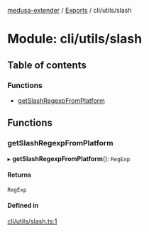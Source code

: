 [medusa-extender](../README.md) / [Exports](../modules.md) / cli/utils/slash

# Module: cli/utils/slash

## Table of contents

### Functions

- [getSlashRegexpFromPlatform](cli_utils_slash.md#getslashregexpfromplatform)

## Functions

### getSlashRegexpFromPlatform

▸ **getSlashRegexpFromPlatform**(): `RegExp`

#### Returns

`RegExp`

#### Defined in

[cli/utils/slash.ts:1](https://github.com/adrien2p/medusa-extender/blob/4d59aa3/src/cli/utils/slash.ts#L1)
